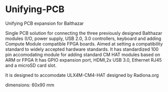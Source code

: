 # Unifying-PCB
Unifying PCB expansion for Balthazar 

Single PCB solution for connecting the three previously designed Balthazar modules (I/O, power supply, USB 2.0, 3.0 controllers, keyboard and adding Compute Module compatible FPGA boards. Aimed at setting a compatibility standard to widely accepted hardware standards.
It has standardized 100 pin accomodating module for adding standard CM HAT modules based on ARM or FPGA 
It has GPIO expansion port, HDMI,2x USB 3.0, Ethernet RJ45 and a microSD card slot.  

It is designed to accomodate ULX4M-CM4-HAT designed by Radiona.org 

dimensions: 60x90 mm
